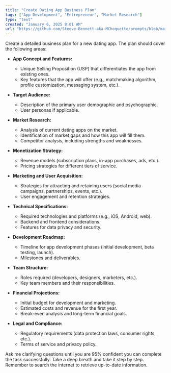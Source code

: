 ```yaml
---
title: "Create Dating App Business Plan"
tags: ["App Development", "Entrepreneur", "Market Research"]
type: "text"
created: "January 6, 2025 8:01 AM"
url: "https://github.com/Steeve-Bennett-aka-MChoquette/prompts/blob/main/create_dating_app_business_plan.md"
---
```


Create a detailed business plan for a new dating app. The plan should cover the following areas:

- **App Concept and Features:**
  - Unique Selling Proposition (USP) that differentiates the app from existing ones.
  - Key features that the app will offer (e.g., matchmaking algorithm, profile customization, messaging system, etc.).

- **Target Audience:**
  - Description of the primary user demographic and psychographic.
  - User personas if applicable.

- **Market Research:**
  - Analysis of current dating apps on the market.
  - Identification of market gaps and how this app will fill them.
  - Competitor analysis, including strengths and weaknesses.

- **Monetization Strategy:**
  - Revenue models (subscription plans, in-app purchases, ads, etc.).
  - Pricing strategies for different tiers of service.

- **Marketing and User Acquisition:**
  - Strategies for attracting and retaining users (social media campaigns, partnerships, events, etc.).
  - User engagement and retention strategies.

- **Technical Specifications:**
  - Required technologies and platforms (e.g., iOS, Android, web).
  - Backend and frontend considerations.
  - Features for data privacy and security.

- **Development Roadmap:**
  - Timeline for app development phases (initial development, beta testing, launch).
  - Milestones and deliverables.

- **Team Structure:**
  - Roles required (developers, designers, marketers, etc.).
  - Key team members and their responsibilities.

- **Financial Projections:**
  - Initial budget for development and marketing.
  - Estimated costs and revenue for the first year.
  - Break-even analysis and long-term financial goals.

- **Legal and Compliance:**
  - Regulatory requirements (data protection laws, consumer rights, etc.).
  - Terms of service and privacy policy.

Ask me clarifying questions until you are 95% confident you can complete the task successfully. Take a deep breath and take it step by step. Remember to search the internet to retrieve up-to-date information.